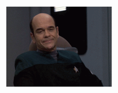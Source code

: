 ![](https://github.com/nondejus/bemoeigurus-at-work/blob/main/clienten/doctor%20robin/uneeq/insight/kwik%20kwek%20kwakzalver/but-im-a-hologram.gif)
